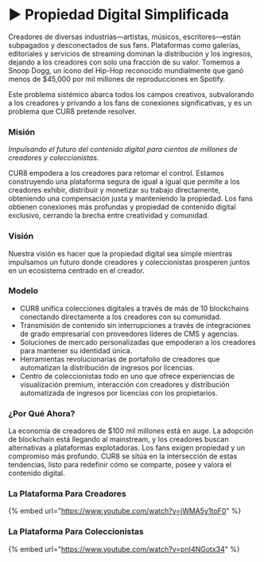 # ▶️ Propiedad Digital Simplificada

Creadores de diversas industrias—artistas, músicos, escritores—están subpagados y desconectados de sus fans. Plataformas como galerías, editoriales y servicios de streaming dominan la distribución y los ingresos, dejando a los creadores con solo una fracción de su valor. Tomemos a Snoop Dogg, un ícono del Hip-Hop reconocido mundialmente que ganó menos de $45,000 por mil millones de reproducciones en Spotify.&#x20;

Este problema sistémico abarca todos los campos creativos, subvalorando a los creadores y privando a los fans de conexiones significativas, y es un problema que CUR8 pretende resolver.

### **Misión**&#x20;

_Impulsando el futuro del contenido digital para cientos de millones de creadores y coleccionistas._

CUR8 empodera a los creadores para retomar el control. Estamos construyendo una plataforma segura de igual a igual que permite a los creadores exhibir, distribuir y monetizar su trabajo directamente, obteniendo una compensación justa y manteniendo la propiedad. Los fans obtienen conexiones más profundas y propiedad de contenido digital exclusivo, cerrando la brecha entre creatividad y comunidad.

### **Visión**

Nuestra visión es hacer que la propiedad digital sea simple mientras impulsamos un futuro donde creadores y coleccionistas prosperen juntos en un ecosistema centrado en el creador.

### **Modelo**

* CUR8 unifica colecciones digitales a través de más de 10 blockchains conectando directamente a los creadores con su comunidad.
* Transmisión de contenido sin interrupciones a través de integraciones de grado empresarial con proveedores líderes de CMS y agencias.
* Soluciones de mercado personalizadas que empoderan a los creadores para mantener su identidad única.
* Herramientas revolucionarias de portafolio de creadores que automatizan la distribución de ingresos por licencias.
* Centro de coleccionistas todo en uno que ofrece experiencias de visualización premium, interacción con creadores y distribución automatizada de ingresos por licencias con los propietarios.

### **¿Por Qué Ahora?**

La economía de creadores de $100 mil millones está en auge. La adopción de blockchain está llegando al mainstream, y los creadores buscan alternativas a plataformas explotadoras. Los fans exigen propiedad y un compromiso más profundo. CUR8 se sitúa en la intersección de estas tendencias, listo para redefinir cómo se comparte, posee y valora el contenido digital.

### La Plataforma Para Creadores

{% embed url="https://www.youtube.com/watch?v=jWMA5y1toF0" %}

### La Plataforma Para Coleccionistas

{% embed url="https://www.youtube.com/watch?v=pnI4NGotx34" %}